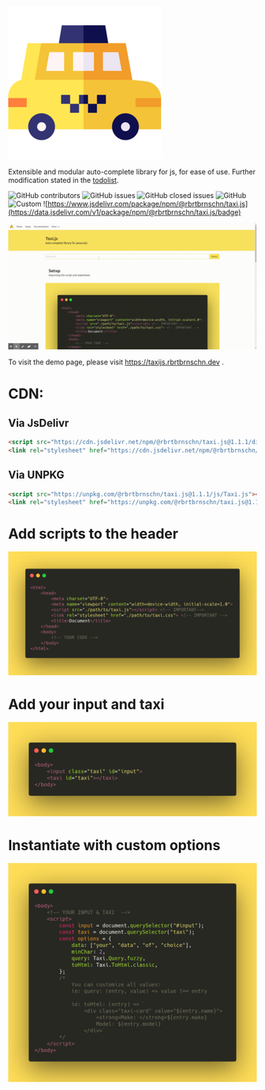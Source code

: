![width=25%](./assets/img/readme/logo.png)

Extensible and modular auto-complete library for js, for ease of use.
Further modification stated in the [todolist](TODO).

![GitHub
contributors](https://img.shields.io/github/contributors/rbrtbrnschn/taxijs?color=yellow&style=for-the-badge)
![GitHub
issues](https://img.shields.io/github/issues-raw/rbrtbrnschn/taxiJs?color=green&style=for-the-badge)
![GitHub closed
issues](https://img.shields.io/github/issues-closed-raw/rbrtbrnschn/taxiJs?color=green&style=for-the-badge)
![GitHub](https://img.shields.io/github/license/rbrtbrnschn/taxiJs?color=green&style=for-the-badge)
![Custom](https://img.shields.io/badge/Prs-Welcome-yellow.svg?style=for-the-badge)
![https://www.jsdelivr.com/package/npm/@rbrtbrnschn/taxi.js](https://data.jsdelivr.com/v1/package/npm/@rbrtbrnschn/taxi.js/badge)

![width=100%](./assets/img/readme/taxijs.gif)

To visit the demo page, please visit <https://taxijs.rbrtbrnschn.dev> .

CDN:
====

Via JsDelivr
------------

```html 
<script src="https://cdn.jsdelivr.net/npm/@rbrtbrnschn/taxi.js@1.1.1/dist/web/js/Taxi.js"></script>
<link rel="stylesheet" href="https://cdn.jsdelivr.net/npm/@rbrtbrnschn/taxi.js@1.1.1/dist/css/taxi.css">
```

Via UNPKG
---------

```html 
<script src="https://unpkg.com/@rbrtbrnschn/taxi.js@1.1.1/js/Taxi.js"></script>
<link rel="stylesheet" href="https://unpkg.com/@rbrtbrnschn/taxi.js@1.1.1/css/taxi.css">;
```

Add scripts to the header
=========================

![width=100%](./assets/img/demo/step-1.png)

Add your input and taxi
=======================

![width=100%](./assets/img/demo/step-2.png)

Instantiate with custom options
===============================

![width=100%](./assets/img/demo/step-3.png)
